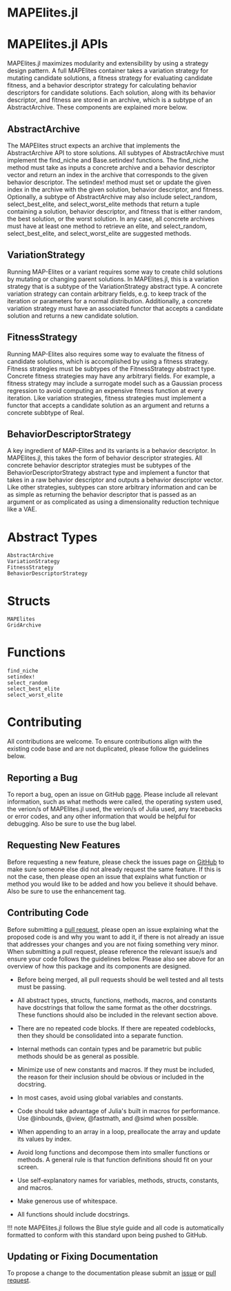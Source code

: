 # MAPElites.jl

# MAPElites.jl APIs
MAPElites.jl maximizes modularity and extensibility by using a strategy design pattern. A full
MAPElites container takes a variation strategy for mutating candidate solutions, a fitness 
strategy for evaluating candidate fitness, and a behavior descriptor strategy for calculating
behavior descriptors for candidate solutions. Each solution, along with its behavior descriptor, 
and fitness are stored in an archive, which is a subtype of an AbstractArchive. These components
are explained more below.

## AbstractArchive
The MAPElites struct expects an archive that implements the AbstractArchive API to store solutions. 
All subtypes of AbstractArchive must implement the find_niche and Base.setindex! functions. 
The find_niche method must take as inputs a concrete archive and a behavior descriptor vector
and return an index in the archive that corresponds to the given behavior descriptor. The setindex! 
method must set or update the given index in the archive with the given solution, behavior descriptor, 
and fitness. Optionally, a subtype of AbstractArchive may also include select_random, select_best_elite, 
and select_worst_elite methods that return a tuple containing a solution, behavior descriptor, and 
fitness that is either random, the best solution, or the worst solution. In any case, all concrete 
archives must have at least one method to retrieve an elite, and select_random, select_best_elite, 
and select_worst_elite are suggested methods.

## VariationStrategy
Running MAP-Elites or a variant requires some way to create child solutions by mutating or changing 
parent solutions. In MAPElites.jl, this is a variation strategy that is a subtype of the 
VariationStrategy abstract type. A concrete variation strategy can contain arbitrary fields, e.g. 
to keep track of the iteration or parameters for a normal distribution. Additionally, a concrete 
variation strategy must have an associated functor that accepts a candidate solution and returns
a new candidate solution.

## FitnessStrategy
Running MAP-Elites also requires some way to evaluate the fitness of candidate solutions, which is 
accomplished by using a fitness strategy. Fitness strategies must be subtypes of the FitnessStrategy 
abstract type. Concrete fitness strategies may have any arbitraryi fields. For example, a fitness 
strategy may include a surrogate model such as a Gaussian process regression to avoid computing 
an expensive fitness function at every iteration. Like variation strategies, fitness strategies must
implement a functor that accepts a candidate solution as an argument and returns a concrete subbtype 
of Real.

## BehaviorDescriptorStrategy
A key ingredient of MAP-Elites and its variants is a behavior descriptor. In MAPElites.jl, this 
takes the form of behavior descriptor strategies. All concrete behavior descriptor strategies must
be subtypes of the BehaviorDescriptorStrategy abstract type and implement a functor that takes in 
a raw behavior descriptor and outputs a behavior descriptor vector. Like other strategies, subtypes 
can store arbitrary information and can be as simple as returning the behavior descriptor that is 
passed as an argument or as complicated as using a dimensionality reduction technique like a VAE.

# Abstract Types
```@docs
AbstractArchive
VariationStrategy
FitnessStrategy
BehaviorDescriptorStrategy
```

# Structs
```@
MAPElites
GridArchive
```

# Functions
```@docs
find_niche
setindex!
select_random
select_best_elite
select_worst_elite
```

# Contributing
All contributions are welcome. To ensure contributions align with the existing code base and 
are not duplicated, please follow the guidelines below.

## Reporting a Bug
To report a bug, open an issue on GitHub [page](https://github.com/dscolby/MAPElites.jl/issues). 
Please include all relevant information, such as what methods were called, the operating system used, 
the verion/s of MAPElites.jl used, the verion/s of Julia used, any tracebacks or error codes, and 
any other information that would be helpful for debugging. Also be sure to use the bug label.

## Requesting New Features
Before requesting a new feature, please check the issues page on [GitHub](https://github.com/dscolby/MAPElites.jl/issues) 
to make sure someone else did not already request the same feature. If this is not the case, then 
please open an issue that explains what function or method you would like to be added and how you 
believe it should behave. Also be sure to use the enhancement tag.

## Contributing Code
Before submitting a [pull request](https://github.com/dscolby/MAPElites.jl/pulls), please 
open an issue explaining what the proposed code is and why you want to add it, if there is 
not already an issue that addresses your changes and you are not fixing something very 
minor. When submitting a pull request, please reference the relevant issue/s and ensure your 
code follows the guidelines below. Please also see above for an overview of how this package 
and its components are designed.

*   Before being merged, all pull requests should be well tested and all tests must be passing.

*   All abstract types, structs, functions, methods, macros, and constants have docstrings 
    that follow the same format as the other docstrings. These functions should also be 
    included in the relevant section above.

*   There are no repeated code blocks. If there are repeated codeblocks, then they should be 
    consolidated into a separate function.

*   Internal methods can contain types and be parametric but public methods should be as 
    general as possible.

*   Minimize use of new constants and macros. If they must be included, the reason for their 
    inclusion should be obvious or included in the docstring.

*   In most cases, avoid using global variables and constants.

*   Code should take advantage of Julia's built in macros for performance. Use @inbounds, 
    @view, @fastmath, and @simd when possible.

*   When appending to an array in a loop, preallocate the array and update its values by 
    index.

*   Avoid long functions and decompose them into smaller functions or methods. A general 
    rule is that function definitions should fit on your screen.

*   Use self-explanatory names for variables, methods, structs, constants, and macros.

*   Make generous use of whitespace.

*   All functions should include docstrings.

!!! note
    MAPElites.jl follows the Blue style guide and all code is automatically formatted to 
    conform with this standard upon being pushed to GitHub.

## Updating or Fixing Documentation
To propose a change to the documentation please submit an [issue](https://github.com/dscolby/MAPElites.jl/issues) 
or [pull request](https://github.com/dscolby/MAPElites.jl/pulls).

